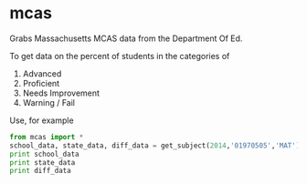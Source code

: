 # mcas
Grabs Massachusetts MCAS data from the Department Of Ed.  

To get data on the percent of students in the categories of
1. Advanced
2. Proficient
3. Needs Improvement
4. Warning / Fail 

Use, for example
```python
from mcas import *
school_data, state_data, diff_data = get_subject(2014,'01970505','MAT')
print school_data
print state_data
print diff_data
```
